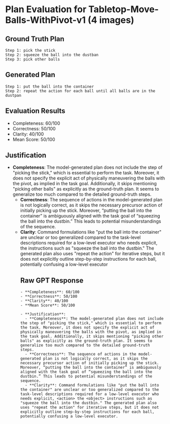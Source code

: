 # Plan Evaluation for Tabletop-Move-Balls-WithPivot-v1 (4 images)

## Ground Truth Plan
```
Step 1: pick the stick
Step 2: squeeze the ball into the dustban
Step 3: pick other balls
```

## Generated Plan
```
Step 1: put the ball into the container
Step 2: repeat the action for each ball until all balls are in the dustpan
```

## Evaluation Results
- Completeness: 60/100
- Correctness: 50/100
- Clarity: 40/100
- Mean Score: 50/100

## Justification
- **Completeness**: The model-generated plan does not include the step of "picking the stick," which is essential to perform the task. Moreover, it does not specify the explicit act of physically maneuvering the balls with the pivot, as implied in the task goal. Additionally, it skips mentioning "picking other balls" as explicitly as the ground-truth plan. It seems to generalize too much compared to the detailed ground-truth steps.  
  - **Correctness**: The sequence of actions in the model-generated plan is not logically correct, as it skips the necessary precursor action of initially picking up the stick. Moreover, “putting the ball into the container” is ambiguously aligned with the task goal of “squeezing the ball into the dustbin.” This leads to potential misunderstandings of the sequence.  
  - **Clarity**: Command formulations like "put the ball into the container" are unclear or too generalized compared to the task-level descriptions required for a low-level executor who needs explicit, <action> the <object> instructions such as "squeeze the ball into the dustbin." The generated plan also uses "repeat the action" for iterative steps, but it does not explicitly outline step-by-step instructions for each ball, potentially confusing a low-level executor

## Raw GPT Response
```
- **Completeness**: 60/100  
- **Correctness**: 50/100  
- **Clarity**: 40/100  
- **Mean Score**: 50/100  

- **Justification**:  
  - **Completeness**: The model-generated plan does not include the step of "picking the stick," which is essential to perform the task. Moreover, it does not specify the explicit act of physically maneuvering the balls with the pivot, as implied in the task goal. Additionally, it skips mentioning "picking other balls" as explicitly as the ground-truth plan. It seems to generalize too much compared to the detailed ground-truth steps.  
  - **Correctness**: The sequence of actions in the model-generated plan is not logically correct, as it skips the necessary precursor action of initially picking up the stick. Moreover, “putting the ball into the container” is ambiguously aligned with the task goal of “squeezing the ball into the dustbin.” This leads to potential misunderstandings of the sequence.  
  - **Clarity**: Command formulations like "put the ball into the container" are unclear or too generalized compared to the task-level descriptions required for a low-level executor who needs explicit, <action> the <object> instructions such as "squeeze the ball into the dustbin." The generated plan also uses "repeat the action" for iterative steps, but it does not explicitly outline step-by-step instructions for each ball, potentially confusing a low-level executor.  
```
